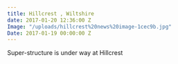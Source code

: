 ```yaml
---
title: Hillcrest , Wiltshire
date: 2017-01-20 12:36:00 Z
Image: "/uploads/hillcrest%20news%20image-1cec9b.jpg"
Date: 2017-01-19 00:00:00 Z
---
```


Super-structure is under way at Hillcrest